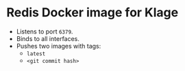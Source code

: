 # Redis Docker image for Klage

- Listens to port `6379`.
- Binds to all interfaces.
- Pushes two images with tags:
    - `latest`
    - `<git commit hash>`
